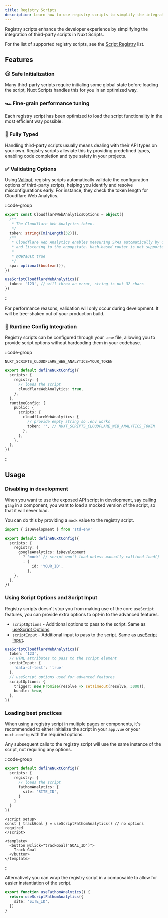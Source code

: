 ```yaml
---
title: Registry Scripts
description: Learn how to use registry scripts to simplify the integration of third-party scripts in Nuxt Scripts.
---
```


Registry scripts enhance the developer experience by simplifying the integration of third-party scripts in Nuxt Scripts.

For the list of supported registry scripts, see the [Script Registry](/scripts) list.

## Features

### 😌 Safe Initialization

Many third-party scripts require initialing some global state before loading the script, Nuxt Scripts handles this for you
in an optimized way.

### 🏎️ Fine-grain performance tuning

Each registry script has been optimized to load the script functionality in the most efficient way possible.

### 📜 Fully Typed

Handling third-party scripts usually means dealing with their API types on your own. Registry scripts alleviate this by providing predefined types, enabling code completion and type safety in your projects.

### ✅ Validating Options

Using [Valibot](https://github.com/fabian-hiller/valibot), registry scripts automatically validate the configuration options of third-party scripts, helping you identify and resolve misconfigurations early. For instance, they check the token length for Cloudflare Web Analytics.

::code-group

```ts [Schema]
export const CloudflareWebAnalyticsOptions = object({
  /**
   * The Cloudflare Web Analytics token.
   */
  token: string([minLength(32)]),
  /**
   * Cloudflare Web Analytics enables measuring SPAs automatically by overriding the History API’s pushState function
   * and listening to the onpopstate. Hash-based router is not supported.
   *
   * @default true
   */
  spa: optional(boolean()),
})
```

```ts [Example]
useScriptCloudflareWebAnalytics({
  token: '123', // will throw an error, string is not 32 chars
})
```

::

For performance reasons, validation will only occur during development. It will be tree-shaken out of your production build.

### 🤫 Runtime Config Integration

Registry scripts can be configured through your `.env` file, allowing you to provide script options without hardcoding them in your codebase.

::code-group

```text [.env]
NUXT_SCRIPTS_CLOUDFLARE_WEB_ANALYTICS=YOUR_TOKEN
```

```ts [nuxt.config.ts]
export default defineNuxtConfig({
  scripts: {
    registry: {
      // loads the script
      cloudflareWebAnalytics: true,
    },
  },
  runtimeConfig: {
    public: {
      scripts: {
        cloudflareWebAnalytics: {
          // provide empty string so .env works
          token: '', // NUXT_SCRIPTS_CLOUDFLARE_WEB_ANALYTICS_TOKEN
        },
      },
    },
  },
})
```

::

## Usage

### Disabling in development

When you want to use the exposed API script in development, say calling `gtag` in a component, you want to load a mocked version
of the script, so that it will never load.

You can do this by providing a `mock` value to the registry script.

```ts [nuxt.config.ts]
import { isDevelopment } from 'std-env'

export default defineNuxtConfig({
  scripts: {
    registry: {
      googleAnalytics: isDevelopment
        ? 'mock' // script won't load unless manually callined load()
        : {
            id: 'YOUR_ID',
          },
    },
  },
})
```

### Using Script Options and Script Input

Registry scripts doesn't stop you from making use of the core `useScript` features, you can provide extra options to opt-in to the advanced features.

- `scriptOptions` - Additional options to pass to the script. Same as [useScript Options](/docs/api/use-script#scriptoptions).
- `scriptInput` - Additional input to pass to the script. Same as [useScript Input](/docs/api/use-script#scriptinput).

```ts
useScriptCloudflareWebAnalytics({
  token: '123',
  // HTML attributes to pass to the script element
  scriptInput: {
    'data-cf-test': 'true'
  },
  // useScript options used for advanced features
  scriptOptions: {
    trigger: new Promise(resolve => setTimeout(resolve, 3000)),
    bundle: true,
  },
})
```

### Loading best practices

When using a registry script in multiple pages or components, it's recommended to either initialize the script in your `app.vue` or your
`nuxt.config` with the required options.

Any subsequent calls to the registry script will use the same instance of the script, not requiring any options.

::code-group

```ts [nuxt.config.ts]
export default defineNuxtConfig({
  scripts: {
    registry: {
      // loads the script
      fathomAnalytics: {
        site: 'SITE_ID',
      }
    }
  }
})
```

```vue [components/any-component.vue]
<script setup>
const { trackGoal } = useScriptFathomAnalytics() // no options required
</script>

<template>
  <button @click="trackGoal('GOAL_ID')">
    Track Goal
  </button>
</template>
```

::

Alternatively you can wrap the registry script in a composable to allow for easier instantiation of the script.

```ts
export function useFathomAnalytics() {
  return useScriptFathomAnalytics({
    site: 'SITE_ID',
  })
}
```
